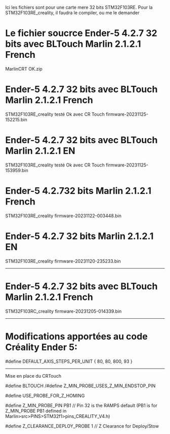 Ici les fichiers sont pour une carte mere 32 bits STM32F103RE.
Pour la STM32F103RE_creality, il faudra le compiler, ou me le demander 


# Le fichier soucrce Ender-5 4.2.7 32 bits avec BLTouch Marlin 2.1.2.1 French
MarlinCRT OK.zip

# Ender-5 4.2.7 32 bits avec BLTouch Marlin 2.1.2.1 French
STM32F103RE_creality testé Ok avec CR Touch
firmware-20231125-152215.bin

# Ender-5 4.2.7 32 bits avec BLTouch Marlin 2.1.2.1 EN 
STM32F103RE_creality testé Ok avec CR Touch
firmware-20231125-153959.bin

# Ender-5 4.2.732 bits Marlin 2.1.2.1 French
STM32F103RE_creality firmware-20231122-003448.bin

# Ender-5 4.2.7 32 bits Marlin 2.1.2.1 EN
STM32F103RE_creality firmware-20231120-235233.bin


________________________________________________

#  Ender-5 4.2.7 32 bits avec BLTouch Marlin 2.1.2.1 French
STM32F103RC_creality firmware-20231205-014339.bin


________________________________________________


# Modifications apportées au code Créality Ender 5: 

#define DEFAULT_AXIS_STEPS_PER_UNIT   { 80, 80, 800, 93 }
________________________________________________

Mise en place du CRTouch

#define BLTOUCH
/#define Z_MIN_PROBE_USES_Z_MIN_ENDSTOP_PIN

#define USE_PROBE_FOR_Z_HOMING

#define Z_MIN_PROBE_PIN PB1 // Pin 32 is the RAMPS default (PB1 is for Z_MIN_PROBE PB1 defined in Marlin>src>PINS>STM32f1>pins_CREALITY_V4.h)

#define Z_CLEARANCE_DEPLOY_PROBE   1 // Z Clearance for Deploy/Stow
